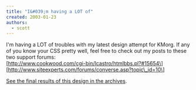 ```yaml
---
title: "I&#039;m having a LOT of"
created: 2003-01-23
authors: 
  - scott
---
```


I'm having a LOT of troubles with my latest design attempt for KMorg. If any of you know your CSS pretty well, feel free to check out my posts to these two support forums:  
\[http://www.cookwood.com/cgi-bin/lcastro/htmlbbs.pl?#15654\]  
\[http://www.siteexperts.com/forums/converse.asp?topic\_id=10\]

[See the final results of this design in the archives](http://spaceninja.local/site-archives/kmorg/v4/).

